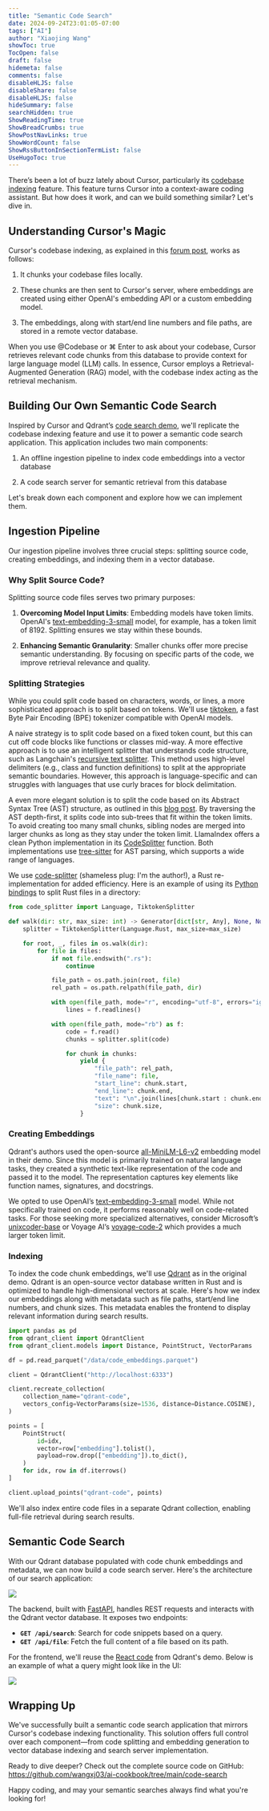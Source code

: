 ```yaml
---
title: "Semantic Code Search"
date: 2024-09-24T23:01:05-07:00
tags: ["AI"]
author: "Xiaojing Wang"
showToc: true
TocOpen: false
draft: false
hidemeta: false
comments: false
disableHLJS: false
disableShare: false
disableHLJS: false
hideSummary: false
searchHidden: true
ShowReadingTime: true
ShowBreadCrumbs: true
ShowPostNavLinks: true
ShowWordCount: false
ShowRssButtonInSectionTermList: false
UseHugoToc: true
---
```


There’s been a lot of buzz lately about Cursor, particularly its [codebase indexing](https://docs.cursor.com/context/codebase-indexing) feature. This feature turns Cursor into a context-aware coding assistant. But how does it work, and can we build something similar? Let's dive in.

## Understanding Cursor's Magic

Cursor's codebase indexing, as explained in this [forum post](https://forum.cursor.com/t/codebase-indexing/36), works as follows:

1. It chunks your codebase files locally.

1. These chunks are then sent to Cursor's server, where embeddings are created using either OpenAI's embedding API or a custom embedding model.

1. The embeddings, along with start/end line numbers and file paths, are stored in a remote vector database.

When you use @Codebase or ⌘ Enter to ask about your codebase, Cursor retrieves relevant code chunks from this database to provide context for large language model (LLM) calls. In essence, Cursor employs a Retrieval-Augmented Generation (RAG) model, with the codebase index acting as the retrieval mechanism.

## Building Our Own Semantic Code Search

Inspired by Cursor and Qdrant’s [code search demo](https://github.com/qdrant/demo-code-search/tree/master), we'll replicate the codebase indexing feature and use it to power a semantic code search application. This application includes two main components:

1. An offline ingestion pipeline to index code embeddings into a vector database

1. A code search server for semantic retrieval from this database

Let's break down each component and explore how we can implement them.

## Ingestion Pipeline

Our ingestion pipeline involves three crucial steps: splitting source code, creating embeddings, and indexing them in a vector database.

### Why Split Source Code?

Splitting source code files serves two primary purposes:

1. **Overcoming Model Input Limits**: Embedding models have token limits. OpenAI's [text-embedding-3-small](https://platform.openai.com/docs/guides/embeddings) model, for example, has a token limit of 8192. Splitting ensures we stay within these bounds.

2. **Enhancing Semantic Granularity**: Smaller chunks offer more precise semantic understanding. By focusing on specific parts of the code, we improve retrieval relevance and quality.

### Splitting Strategies

While you could split code based on characters, words, or lines, a more sophisticated approach is to split based on tokens. We'll use [tiktoken](https://github.com/openai/tiktoken), a fast Byte Pair Encoding (BPE) tokenizer compatible with OpenAI models.

A naive strategy is to split code based on a fixed token count, but this can cut off code blocks like functions or classes mid-way. A more effective approach is to use an intelligent splitter that understands code structure, such as Langchain's [recursive text splitter](https://python.langchain.com/docs/how_to/recursive_text_splitter/). This method uses high-level delimiters (e.g., class and function definitions) to split at the appropriate semantic boundaries. However, this approach is language-specific and can struggles with languages that use curly braces for block delimitation.

A even more elegant solution is to split the code based on its Abstract Syntax Tree (AST) structure, as outlined in this [blog post](https://docs.sweep.dev/blogs/chunking-2m-files). By traversing the AST depth-first, it splits code into sub-trees that fit within the token limits. To avoid creating too many small chunks, sibling nodes are merged into larger chunks as long as they stay under the token limit. LlamaIndex offers a clean Python implementation in its [CodeSplitter](https://docs.llamaindex.ai/en/v0.10.19/api/llama_index.core.node_parser.CodeSplitter.html) function. Both implementations use [tree-sitter](https://crates.io/crates/tree-sitter) for AST parsing, which supports a wide range of languages.

We use [code-splitter](https://github.com/wangxj03/code-splitter) (shameless plug: I'm the author!), a Rust re-implementation for added efficiency. Here is an example of using its [Python bindings](https://pypi.org/project/code-splitter/) to split Rust files in a directory:

```python
from code_splitter import Language, TiktokenSplitter

def walk(dir: str, max_size: int) -> Generator[dict[str, Any], None, None]:
    splitter = TiktokenSplitter(Language.Rust, max_size=max_size)

    for root, _, files in os.walk(dir):
        for file in files:
            if not file.endswith(".rs"):
                continue

            file_path = os.path.join(root, file)
            rel_path = os.path.relpath(file_path, dir)

            with open(file_path, mode="r", encoding="utf-8", errors="ignore") as f:
                lines = f.readlines()

            with open(file_path, mode="rb") as f:
                code = f.read()
                chunks = splitter.split(code)

                for chunk in chunks:
                    yield {
                        "file_path": rel_path,
                        "file_name": file,
                        "start_line": chunk.start,
                        "end_line": chunk.end,
                        "text": "\n".join(lines[chunk.start : chunk.end]),
                        "size": chunk.size,
                    }
```

### Creating Embeddings

Qdrant's authors used the open-source [all-MiniLM-L6-v2](https://huggingface.co/sentence-transformers/all-MiniLM-L6-v2) embedding model in their demo. Since this model is primarily trained on natural language tasks, they created a synthetic text-like representation of the code and passed it to the model. The representation captures key elements like function names, signatures, and docstrings.

We opted to use OpenAI’s [text-embedding-3-small](https://platform.openai.com/docs/guides/embeddings) model. While not specifically trained on code, it performs reasonably well on code-related tasks. For those seeking more specialized alternatives, consider Microsoft’s [unixcoder-base](https://huggingface.co/microsoft/unixcoder-base) or Voyage AI’s [voyage-code-2](https://blog.voyageai.com/2024/01/23/voyage-code-2-elevate-your-code-retrieval/) which provides a much larger token limit.

### Indexing

To index the code chunk embeddings, we'll use [Qdrant](https://github.com/qdrant/qdrant) as in the original demo. Qdrant is an open-source vector database written in Rust and is optimized to handle high-dimensional vectors at scale. Here's how we index our embeddings along with metadata such as file paths, start/end line numbers, and chunk sizes. This metadata enables the frontend to display relevant information during search results.

```python
import pandas as pd
from qdrant_client import QdrantClient
from qdrant_client.models import Distance, PointStruct, VectorParams

df = pd.read_parquet("/data/code_embeddings.parquet")

client = QdrantClient("http://localhost:6333")

client.recreate_collection(
    collection_name="qdrant-code",
    vectors_config=VectorParams(size=1536, distance=Distance.COSINE),
)

points = [
    PointStruct(
        id=idx,
        vector=row["embedding"].tolist(),
        payload=row.drop(["embedding"]).to_dict(),
    )
    for idx, row in df.iterrows()
]

client.upload_points("qdrant-code", points)
```

We'll also index entire code files in a separate Qdrant collection, enabling full-file retrieval during search results.

## Semantic Code Search

With our Qdrant database populated with code chunk embeddings and metadata, we can now build a code search server. Here's the architecture of our search application:

![](code_search_design.svg)

The backend, built with [FastAPI](https://github.com/fastapi/fastapi), handles REST requests and interacts with the Qdrant vector database. It exposes two endpoints:

- **`GET /api/search`**: Search for code snippets based on a query.
- **`GET /api/file`**: Fetch the full content of a file based on its path.

For the frontend, we'll reuse the [React code](https://github.com/qdrant/demo-code-search/blob/master/frontend) from Qdrant's demo. Below is an example of what a query might look like in the UI:

![](code_search_example.png)

## Wrapping Up

We've successfully built a semantic code search application that mirrors Cursor's codebase indexing functionality. This solution offers full control over each component—from code splitting and embedding generation to vector database indexing and search server implementation.

Ready to dive deeper? Check out the complete source code on GitHub:
https://github.com/wangxj03/ai-cookbook/tree/main/code-search

Happy coding, and may your semantic searches always find what you're looking for!
